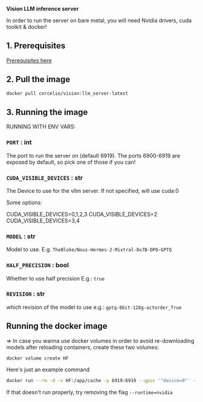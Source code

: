 **Vision LLM inference server**

In order to run the server on bare metal, you will need Nvidia drivers, cuda toolkit & docker!

## 1. Prerequisites
[Prerequisites here](../../generic_docs/prerequisites.md)

## 2. Pull the image
```bash
docker pull corcelio/vision:llm_server-latest
```
## 3. Running the image

RUNNING WITH ENV VARS:

### `PORT` : int 
The port to run the server on (default 6919). The ports 6900-6919 are exposed by default, so pick one of those if you can!

### `CUDA_VISIBLE_DEVICES` : str
The Device to use for the vllm server. If not specified, will use cuda:0

Some options:

CUDA_VISIBLE_DEVICES=0,1,2,3
CUDA_VISIBLE_DEVICES=2
CUDA_VISIBLE_DEVICES=3,4

### `MODEL` : str
Model to use. E.g. `TheBloke/Nous-Hermes-2-Mixtral-8x7B-DPO-GPTQ`

### `HALF_PRECISION` : bool
Whether to use half precision E.g.: `true`

### `REVISION` : str
which revision of the model to use e.g.: `gptq-8bit-128g-actorder_True`


## Running the docker image

=> In case you wanna use docker volumes in order to avoid re-downloading models after reloading containers, create these two volumes: 
```bash
docker volume create HF
```


Here's just an example command
```bash
docker run --rm -d -v HF:/app/cache -p 6919:6919 --gpus '"device=0"' --runtime=nvidia -e PORT=6919 -e MODEL=TheBloke/Nous-Hermes-2-Mixtral-8x7B-DPO-GPTQ -e HALF_PRECISION=true -e REVISION=gptq-8bit-128g-actorder_True -e CUDA_VISIBLE_DEVICES=0 corcelio/vision:llm_server-latest
```

If that doesn't run properly, try removing the flag
`--runtime=nvidia`

